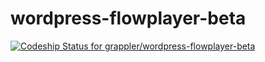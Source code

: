 wordpress-flowplayer-beta
===============
[ ![Codeship Status for grappler/wordpress-flowplayer-beta](https://www.codeship.io/projects/c39bb590-d8be-0130-de0c-5a34a171b726/status?branch=master)](https://www.codeship.io/projects/5362)
